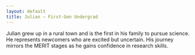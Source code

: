 ```yaml
---
layout: default
title: Julian – First-Gen Undergrad
---
```


Julian grew up in a rural town and is the first in his family to pursue science. He represents newcomers who are excited but uncertain. His journey mirrors the MERIT stages as he gains confidence in research skills.
